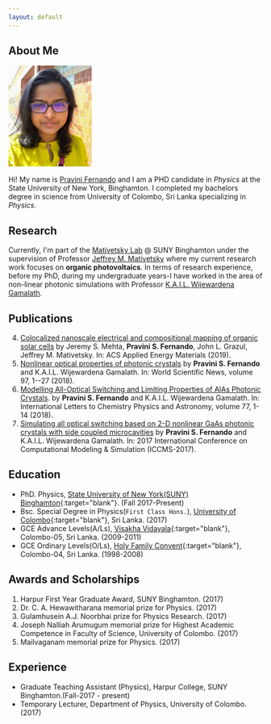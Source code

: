 ```yaml
---
layout: default
---
```


## About Me

<img class="profile-picture" src="picture.jpg" style="height:200px;width:165px;padding:px;">


Hi! My name is [Pravini Fernando]() and I am a PHD candidate in _Physics_ at the State University of New York, Binghamton. I completed my bachelors degree in science from University of Colombo, Sri Lanka specializing in _Physics_.

## Research

Currently, I'm part of the [Mativetsky Lab](http://www.mativetskylab.com) @ SUNY Binghamton under the supervision of Professor [Jeffrey M. Mativetsky](http://www.mativetskylab.com/people/jeffrey-mativetsky) where my current research work focuses on **organic photovoltaics**. In terms of research experience, before my PhD, during my undergraduate years-I have worked in the area of non-linear photonic simulations with Professor [K.A.I.L. Wijewardena Gamalath](https://www.researchgate.net/profile/Kail_Gamalath).

## Publications

4. [Colocalized nanoscale electrical and compositional mapping of organic solar cells](https://pubs.acs.org/doi/abs/10.1021/acsaem.9b00829) by Jeremy S. Mehta, **Pravini S. Fernando**, John L. Grazul, Jeffrey M. Mativetsky. In: ACS Applied Energy Materials (2019).
3. [Nonlinear optical properties of photonic crystals](https://www.researchgate.net/publication/324388232_Nonlinear_optical_properties_of_photonic_crystals) by **Pravini S. Fernando** and K.A.I.L. Wijewardena Gamalath. In: World Scientific News, volume 97, 1--27 (2018).
2. [Modelling All-Optical Switching and Limiting Properties of AlAs Photonic Crystals](https://www.researchgate.net/publication/322851853_Modelling_All-Optical_Switching_and_Limiting_Properties_of_AlAs_Photonic_Crystals). by **Pravini S. Fernando** and K.A.I.L. Wijewardena Gamalath. In: International Letters to Chemistry Physics and Astronomy, volume 77, 1-14 (2018).
1. [Simulating all optical switching based on 2-D nonlinear GaAs photonic crystals with side coupled microcavities](https://www.researchgate.net/publication/317015262_Simulating_all_optical_switching_based_on_2-D_nonlinear_GaAs_photonic_crystals_with_side_coupled_microcavities) by **Pravini S. Fernando** and K.A.I.L. Wijewardena Gamalath. In: 2017 International Conference on Computational Modeling & Simulation (ICCMS-2017).


## Education

- PhD. Physics, [State University of New York(SUNY) Binghamton](https://www.binghamton.edu){:target="blank"}. (Fall 2017-Present)
- Bsc. Special Degree in Physics(`First Class Hons.`), [University of Colombo](http://www.cmb.ac.lk){:target="blank"}, Sri Lanka. (2017)
- GCE Advance Levels(A/Ls), [Visakha Vidayala](http://www.visakhav.org){:target="blank"}, Colombo-05, Sri Lanka. (2009-2011)
- GCE Ordinary Levels(O/Ls), [Holy Family Convent](http://hfcb.lk){:target="blank"}, Colombo-04, Sri Lanka. (1998-2008)

## Awards and Scholarships

1. Harpur First Year Graduate Award, SUNY Binghamton. (2017)
2. Dr. C. A. Hewawitharana memorial prize for Physics. (2017)
3. Gulamhusein A.J. Noorbhai prize for Physics Research. (2017)
4. Joseph Nalliah Arumugum memorial prize for Highest Academic Competence in Faculty of Science, University of Colombo. (2017)
5. Mailvaganam memorial prize for Physics. (2017)

## Experience

- Graduate Teaching Assistant (Physics), Harpur College, SUNY Binghamton.(Fall-2017 - present)
- Temporary Lecturer, Department of Physics, University of Colombo. (2017)





<!--
## Typography

This is a [link](http://google.com). Something *italics* and something **bold**.

Here is a table

Year | Award | Category
-----|-------|--------
2014 | Emmy  | Won Outstanding Lead Actor in a miniseries or a movie
2015 | BAFTA | Nominated for Best Leading Actor for Sherlock
2014 | Satellite | Won Best Actor miniseries or television film

Here is a horizontal rule

---

Here is a blockquote

> To a great mind, nothing is little

## References

* Foo Bar: Head of Department, Placeholder Names, Lorem
* John Doe: Associate Professor, Department of Computer Science, Ipsum
-->



